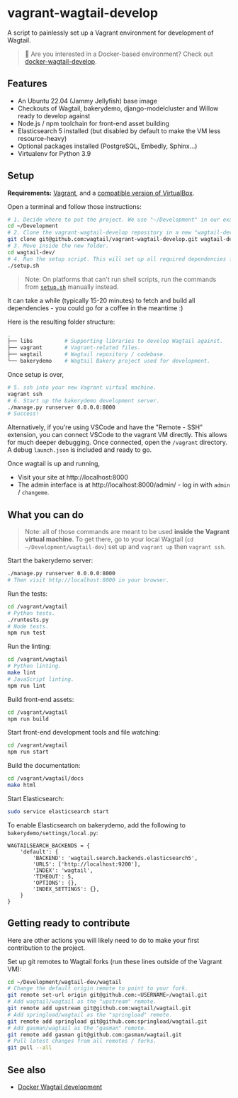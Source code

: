 vagrant-wagtail-develop
=======================

A script to painlessly set up a Vagrant environment for development of Wagtail.

> 👋 Are you interested in a Docker-based environment? Check out [docker-wagtail-develop](https://github.com/wagtail/docker-wagtail-develop).

Features
--------
* An Ubuntu 22.04 (Jammy Jellyfish) base image
* Checkouts of Wagtail, bakerydemo, django-modelcluster and Willow ready to develop against
* Node.js / npm toolchain for front-end asset building
* Elasticsearch 5 installed (but disabled by default to make the VM less resource-heavy)
* Optional packages installed (PostgreSQL, Embedly, Sphinx...)
* Virtualenv for Python 3.9

Setup
-----

**Requirements:** [Vagrant](https://www.vagrantup.com/), and a [compatible version of VirtualBox](https://www.vagrantup.com/docs/virtualbox/).

Open a terminal and follow those instructions:

```sh
# 1. Decide where to put the project. We use "~/Development" in our examples.
cd ~/Development
# 2. Clone the vagrant-wagtail-develop repository in a new "wagtail-dev" folder.
git clone git@github.com:wagtail/vagrant-wagtail-develop.git wagtail-dev
# 3. Move inside the new folder.
cd wagtail-dev/
# 4. Run the setup script. This will set up all required dependencies for you.
./setup.sh
```

> Note: On platforms that can't run shell scripts, run the commands from [`setup.sh`](setup.sh) manually instead.

It can take a while (typically 15-20 minutes) to fetch and build all dependencies - you could go for a coffee in the meantime :)

Here is the resulting folder structure:

```sh
.
├── libs          # Supporting libraries to develop Wagtail against.
├── vagrant       # Vagrant-related files.
├── wagtail       # Wagtail repository / codebase.
└── bakerydemo    # Wagtail Bakery project used for development.
```

Once setup is over,

```sh
# 5. ssh into your new Vagrant virtual machine.
vagrant ssh
# 6. Start up the bakerydemo development server.
./manage.py runserver 0.0.0.0:8000
# Success!
```

Alternatively, if you're using VSCode and have the "Remote - SSH" extension, you can connect VSCode to the vagrant VM directly. This allows for much deeper debugging. Once connected, open the `/vagrant` directory. A debug `launch.json` is included and ready to go.

Once wagtail is up and running,

- Visit your site at http://localhost:8000
- The admin interface is at http://localhost:8000/admin/ - log in with `admin` / `changeme`.

What you can do
---------------

> Note: all of those commands are meant to be used **inside the Vagrant virtual machine**. To get there, go to your local Wagtail (`cd ~/Development/wagtail-dev`) set up and `vagrant up` then `vagrant ssh`.

Start the bakerydemo server:

```sh
./manage.py runserver 0.0.0.0:8000
# Then visit http://localhost:8000 in your browser.
```

Run the tests:

```sh
cd /vagrant/wagtail
# Python tests.
./runtests.py
# Node tests.
npm run test
```

Run the linting:

```sh
cd /vagrant/wagtail
# Python linting.
make lint
# JavaScript linting.
npm run lint
```

Build front-end assets:

```sh
cd /vagrant/wagtail
npm run build
```

Start front-end development tools and file watching:

```sh
cd /vagrant/wagtail
npm run start
```

Build the documentation:

```sh
cd /vagrant/wagtail/docs
make html
```

Start Elasticsearch:

```sh
sudo service elasticsearch start
```

To enable Elasticsearch on bakerydemo, add the following to `bakerydemo/settings/local.py`:

```
WAGTAILSEARCH_BACKENDS = {
    'default': {
        'BACKEND': 'wagtail.search.backends.elasticsearch5',
        'URLS': ['http://localhost:9200'],
        'INDEX': 'wagtail',
        'TIMEOUT': 5,
        'OPTIONS': {},
        'INDEX_SETTINGS': {},
    }
}
```


Getting ready to contribute
---------------------------

Here are other actions you will likely need to do to make your first contribution to the project.

Set up git remotes to Wagtail forks (run these lines outside of the Vagrant VM):

```sh
cd ~/Development/wagtail-dev/wagtail
# Change the default origin remote to point to your fork.
git remote set-url origin git@github.com:<USERNAME>/wagtail.git
# Add wagtail/wagtail as the "upstream" remote.
git remote add upstream git@github.com:wagtail/wagtail.git
# Add springload/wagtail as the "springload" remote.
git remote add springload git@github.com:springload/wagtail.git
# Add gasman/wagtail as the "gasman" remote.
git remote add gasman git@github.com:gasman/wagtail.git
# Pull latest changes from all remotes / forks.
git pull --all
```

## See also

- [Docker Wagtail development](https://github.com/wagtail/docker-wagtail-develop)
